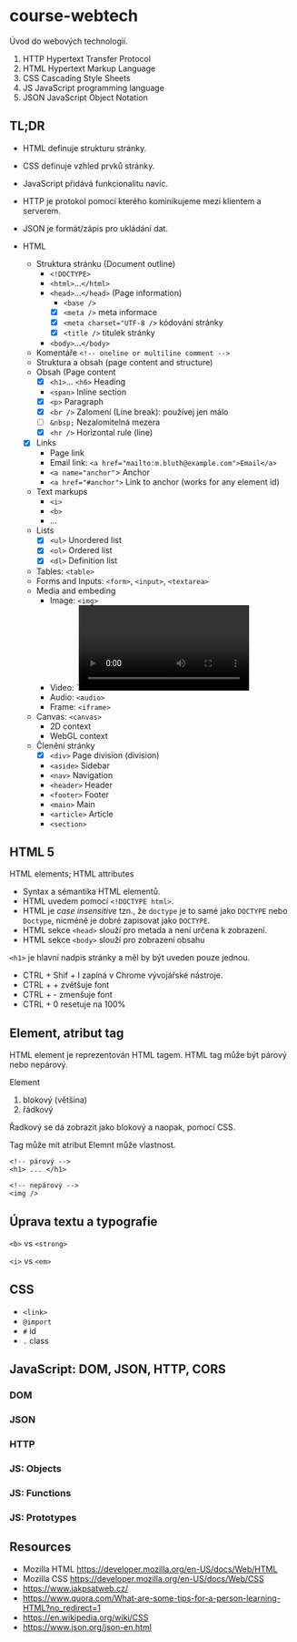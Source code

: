 # course-webtech

Úvod do webových technologií.

1. HTTP Hypertext Transfer Protocol
2. HTML Hypertext Markup Language
3. CSS  Cascading Style Sheets
4. JS   JavaScript programming language
5. JSON JavaScript Object Notation

## TL;DR

- HTML definuje strukturu stránky.
- CSS definuje vzhled prvků stránky.
- JavaScript přidává funkcionalitu navíc.
- HTTP je protokol pomocí kterého kominikujeme mezi klientem a serverem.
- JSON je formát/zápis pro ukládání dat.

- HTML
  - Struktura stránku (Document outline)
    - `<!DOCTYPE>`
    - `<html>`&hellip;`</html>`
    - `<head>`&hellip;`</head>` (Page information)
      - `<base />`
      - [x] `<meta />` meta informace
      - [x] `<meta charset="UTF-8 />` kódování stránky
      - [x] `<title />` titulek stránky
    - `<body>`&hellip;`</body>`
  - Komentáře `<!-- oneline or multiline comment -->`
  - Struktura a obsah (page content and structure)
  - Obsah (Page content
    - [x] `<h1>`... `<h6>` Heading
    - `<span>` Inline section
    - [x] `<p>` Paragraph
    - [x] `<br />` Zalomení (Line break): používej jen málo
    - [ ] `&nbsp;` Nezalomitelná mezera
    - [x] `<hr />` Horizontal rule (line)
  - [x] Links
    - Page link
    - Email link: `<a href="mailto:m.bluth@example.com">Email</a>`
    - `<a name="anchor"`> Anchor
    - `<a href="#anchor">` Link to anchor (works for any element id)
  - Text markups
    - `<i>`
    - `<b>`
    - &hellip;
  - Lists
    - [x] `<ul>` Unordered list
    - [x] `<ol>` Ordered list
    - [x] `<dl>` Definition list
  - Tables: `<table>`
  - Forms and Inputs: `<form>`, `<input>`, `<textarea>`
  - Media and embeding
    - Image: `<img>`
    - Video: `<video>
    - Audio: `<audio>`
    - Frame: `<iframe>`
  - Canvas: `<canvas>`
    - 2D context
    - WebGL context
  - Členění stránky
    - [x] `<div>` Page division (division)
    - `<aside>` Sidebar
    - `<nav>` Navigation
    - `<header>` Header
    - `<footer>` Footer
    - `<main>` Main
    - `<article>` Article
    - `<section>`

## HTML 5

HTML elements; HTML attributes

- Syntax a sémantika HTML elementů.
- HTML uvedem pomocí `<!DOCTYPE html>`.
- HTML je  *case insensitive* tzn., že `doctype` je to samé jako `DOCTYPE` nebo `Doctype`, nicméně je dobré zapisovat jako `DOCTYPE`.
- HTML sekce `<head>` slouží pro metada a není určena k zobrazení.
- HTML sekce `<body>` slouží pro zobrazení obsahu

`<h1>` je hlavní nadpis stránky a měl by být uveden pouze jednou.

- CTRL + Shif + I zapíná v Chrome vývojářské nástroje.
- CTRL + + zvětšuje font
- CTRL + - zmenšuje font
- CTRL + 0 resetuje na 100%

## Element, atribut tag

HTML element je reprezentován HTML tagem.
HTML tag může být párový nebo nepárový.

Element
1. blokový (většina)
2. řádkový

Řadkový se dá zobrazit jako blokový a naopak, pomocí CSS.

Tag může mít atribut Elemnt může vlastnost.

```
<!-- párový -->
<h1> ... </h1>

<!-- nepárový -->
<img />
```

## Úprava textu a typografie

`<b>` vs `<strong>`

`<i>` vs `<em>`

 ## CSS

 - `<link>`
 - `@import`
 - `#` id
 - `.` class

 ## JavaScript: DOM, JSON, HTTP, CORS

 ### DOM

 ### JSON

 ### HTTP

 ### JS: Objects
 ### JS: Functions
 ### JS: Prototypes

 ## Resources

- Mozilla HTML https://developer.mozilla.org/en-US/docs/Web/HTML
- Mozilla CSS https://developer.mozilla.org/en-US/docs/Web/CSS
- https://www.jakpsatweb.cz/
- https://www.quora.com/What-are-some-tips-for-a-person-learning-HTML?no_redirect=1
- https://en.wikipedia.org/wiki/CSS
- https://www.json.org/json-en.html